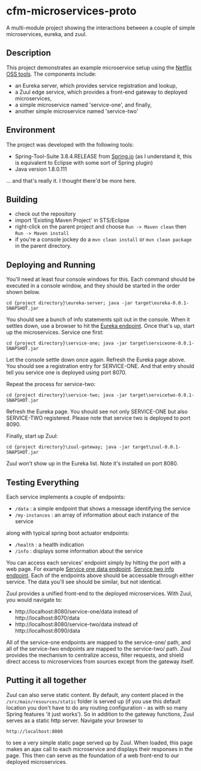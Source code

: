 # cfm-microservices-proto
A multi-module project showing the interactions between a couple of simple microservices, eureka, and zuul.

## Description ##
This project demonstrates an example microservice setup using the [Netflix OSS tools](https://netflix.github.io/). The components include:
- an Eureka server, which provides service registration and lookup,
- a Zuul edge service, which provides a front-end gateway to deployed microservices,
- a simple microservice named 'service-one', and finally,
- another simple microservice named 'service-two'

## Environment ##
The project was developed with the following tools:
- Spring-Tool-Suite 3.8.4.RELEASE from [Spring.io](https://spring.io/tools) (as I understand it, this is equivalent to Eclipse with some sort of Spring plugin)
- Java version 1.8.0.111

... and that's really it. I thought there'd be more here.

## Building ##
- check out the repository
- import 'Existing Maven Project' in STS/Eclipse
- right-click on the parent project and choose `Run -> Maven clean` then `Run -> Maven install`
- if you're a console jockey do a `mvn clean install` or `mvn clean package` in the parent directory.

## Deploying and Running ##
You'll need at least four console windows for this. Each command should be executed in a console window, and they should be started in the order shown below.

`cd {project directory}\eureka-server; java -jar target\eureka-0.0.1-SNAPSHOT.jar`

You should see a bunch of info statements spit out in the console. When it settles down, use a browser to hit the [Eureka endpoint](http://localhost:8761). Once that's up, start up the microservices. Service one first:

`cd {project directory}\service-one; java -jar target\serviceone-0.0.1-SNAPSHOT.jar`

Let the console settle down once again. Refresh the Eureka page above. You should see a registration entry for SERVICE-ONE. And that entry should tell you service one is deployed using port 8070.

Repeat the process for service-two:

`cd {project directory}\service-two; java -jar target\servicetwo-0.0.1-SNAPSHOT.jar`

Refresh the Eureka page. You should see not only SERVICE-ONE but also SERVICE-TWO registered. Please note that service two is deployed to port 8090.

Finally, start up Zuul:

`cd {project directory}\zuul-gateway; java -jar target\zuul-0.0.1-SNAPSHOT.jar`

Zuul won't show up in the Eureka list. Note it's installed on port 8080.

## Testing Everything ##

Each service implements a couple of endpoints:

 - `/data` : a simple endpoint that shows a message identifying the service
 - `/my-instances` : an array of information about each instance of the service
 
 along with typical spring boot actuator endpoints:
 - `/health` : a health indication
 - `/info` : displays some information about the service
 
 You can access each services' endpoint simply by hitting the port with a web page. For example [Service one data endpoint](http://localhost:8070/data). [Service two info endpoint](http://localhost:8090/info). Each of the endpoints above should be accessable through either service. The data you'll see should be similar, but not identical.
 
 Zuul provides a unified front-end to the deployed microservices. With Zuul, you would navigate to:
 
- http://localhost:8080/service-one/data instead of http://localhost:8070/data
- http://localhost:8080/service-two/data instead of http://localhost:8090/data
 
 All of the service-one endpoints are mapped to the service-one/ path, and all of the service-two endpoints are mapped to the service-two/ path. Zuul provides the mechanism to centralize access, filter requests, and shield direct access to microservices from sources except from the gateway itself.

## Putting it all together ##

Zuul can also serve static content. By default, any content placed in the `/src/main/resources/static` folder is served up (if you use this default location you don't have to do any routing configuration - as with so many Spring features 'it just works'). So in addition to the gateway functions, Zuul serves as a static http server. Navigate your browser to

`http://localhost:8080`

to see a very simple static page served up by Zuul. When loaded, this page makes an ajax call to each microservice and displays their responses in the page. This then can serve as the foundation of a web front-end to our deployed microservices.


 
 




